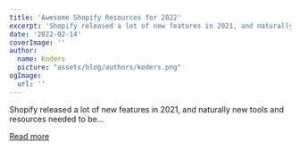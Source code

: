 ```yaml
---
title: 'Awesome Shopify Resources for 2022'
excerpt: 'Shopify released a lot of new features in 2021, and naturally new tools and resources needed to be...'
date: '2022-02-14'
coverImage: ''
author:
  name: Koders
  picture: "assets/blog/authors/koders.png"
ogImage:
  url: ''
---
```


Shopify released a lot of new features in 2021, and naturally new tools and resources needed to be...

[Read more](https://dev.to/bornfightcompany/awesome-shopify-resources-for-2022-3hjh)
